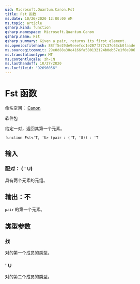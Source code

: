 ```yaml
---
uid: Microsoft.Quantum.Canon.Fst
title: Fst 函数
ms.date: 10/26/2020 12:00:00 AM
ms.topic: article
qsharp.kind: function
qsharp.namespace: Microsoft.Quantum.Canon
qsharp.name: Fst
qsharp.summary: Given a pair, returns its first element.
ms.openlocfilehash: 88ff5e29de9eeefcc1e207f277c37c63cb0faade
ms.sourcegitcommit: 29e0d88a30e4166fa580132124b0eb57e1f0e986
ms.translationtype: MT
ms.contentlocale: zh-CN
ms.lasthandoff: 10/27/2020
ms.locfileid: "92696056"
---
```

# <a name="fst-function"></a>Fst 函数

命名空间： [Canon](xref:Microsoft.Quantum.Canon)

软件包 [](https://nuget.org/packages/)


给定一对，返回其第一个元素。

```qsharp
function Fst<'T, 'U> (pair : ('T, 'U)) : 'T
```


## <a name="input"></a>输入

### <a name="pair--tu"></a>配对： ( ' U) 

具有两个元素的元组。



## <a name="output--t"></a>输出：不

`pair` 的第一个元素。

## <a name="type-parameters"></a>类型参数

### <a name="t"></a>找

对的第一个成员的类型。
### <a name="u"></a>' U

对的第二个成员的类型。
